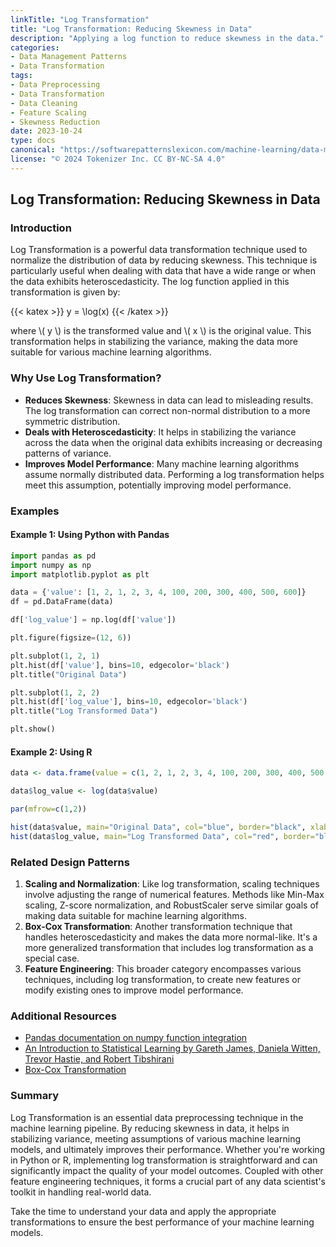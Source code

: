 ```yaml
---
linkTitle: "Log Transformation"
title: "Log Transformation: Reducing Skewness in Data"
description: "Applying a log function to reduce skewness in the data."
categories:
- Data Management Patterns
- Data Transformation
tags:
- Data Preprocessing
- Data Transformation
- Data Cleaning
- Feature Scaling
- Skewness Reduction
date: 2023-10-24
type: docs
canonical: "https://softwarepatternslexicon.com/machine-learning/data-management-patterns/data-transformation/log-transformation"
license: "© 2024 Tokenizer Inc. CC BY-NC-SA 4.0"
---
```


## Log Transformation: Reducing Skewness in Data

### Introduction
Log Transformation is a powerful data transformation technique used to normalize the distribution of data by reducing skewness. This technique is particularly useful when dealing with data that have a wide range or when the data exhibits heteroscedasticity. The log function applied in this transformation is given by:

{{< katex >}} y = \log(x) {{< /katex >}}

where \\( y \\) is the transformed value and \\( x \\) is the original value. This transformation helps in stabilizing the variance, making the data more suitable for various machine learning algorithms.

### Why Use Log Transformation?
- **Reduces Skewness**: Skewness in data can lead to misleading results. The log transformation can correct non-normal distribution to a more symmetric distribution.
- **Deals with Heteroscedasticity**: It helps in stabilizing the variance across the data when the original data exhibits increasing or decreasing patterns of variance.
- **Improves Model Performance**: Many machine learning algorithms assume normally distributed data. Performing a log transformation helps meet this assumption, potentially improving model performance.

### Examples

#### Example 1: Using Python with Pandas

```python
import pandas as pd
import numpy as np
import matplotlib.pyplot as plt

data = {'value': [1, 2, 1, 2, 3, 4, 100, 200, 300, 400, 500, 600]}
df = pd.DataFrame(data)

df['log_value'] = np.log(df['value'])

plt.figure(figsize=(12, 6))

plt.subplot(1, 2, 1)
plt.hist(df['value'], bins=10, edgecolor='black')
plt.title("Original Data")

plt.subplot(1, 2, 2)
plt.hist(df['log_value'], bins=10, edgecolor='black')
plt.title("Log Transformed Data")

plt.show()
```

#### Example 2: Using R

```R
data <- data.frame(value = c(1, 2, 1, 2, 3, 4, 100, 200, 300, 400, 500, 600))

data$log_value <- log(data$value)

par(mfrow=c(1,2))

hist(data$value, main="Original Data", col="blue", border="black", xlab="value", ylab="Frequency")
hist(data$log_value, main="Log Transformed Data", col="red", border="black", xlab="Log(value)", ylab="Frequency")
```

### Related Design Patterns

1. **Scaling and Normalization**: Like log transformation, scaling techniques involve adjusting the range of numerical features. Methods like Min-Max scaling, Z-score normalization, and RobustScaler serve similar goals of making data suitable for machine learning algorithms.
2. **Box-Cox Transformation**: Another transformation technique that handles heteroscedasticity and makes the data more normal-like. It's a more generalized transformation that includes log transformation as a special case.
3. **Feature Engineering**: This broader category encompasses various techniques, including log transformation, to create new features or modify existing ones to improve model performance.

### Additional Resources

- [Pandas documentation on numpy function integration](https://pandas.pydata.org/pandas-docs/stable/reference/api/pandas.Series.apply.html)
- [An Introduction to Statistical Learning by Gareth James, Daniela Witten, Trevor Hastie, and Robert Tibshirani](https://www.statlearning.com/)
- [Box-Cox Transformation](https://en.wikipedia.org/wiki/Power_transform)

### Summary
Log Transformation is an essential data preprocessing technique in the machine learning pipeline. By reducing skewness in data, it helps in stabilizing variance, meeting assumptions of various machine learning models, and ultimately improves their performance. Whether you're working in Python or R, implementing log transformation is straightforward and can significantly impact the quality of your model outcomes. Coupled with other feature engineering techniques, it forms a crucial part of any data scientist's toolkit in handling real-world data.

Take the time to understand your data and apply the appropriate transformations to ensure the best performance of your machine learning models.
